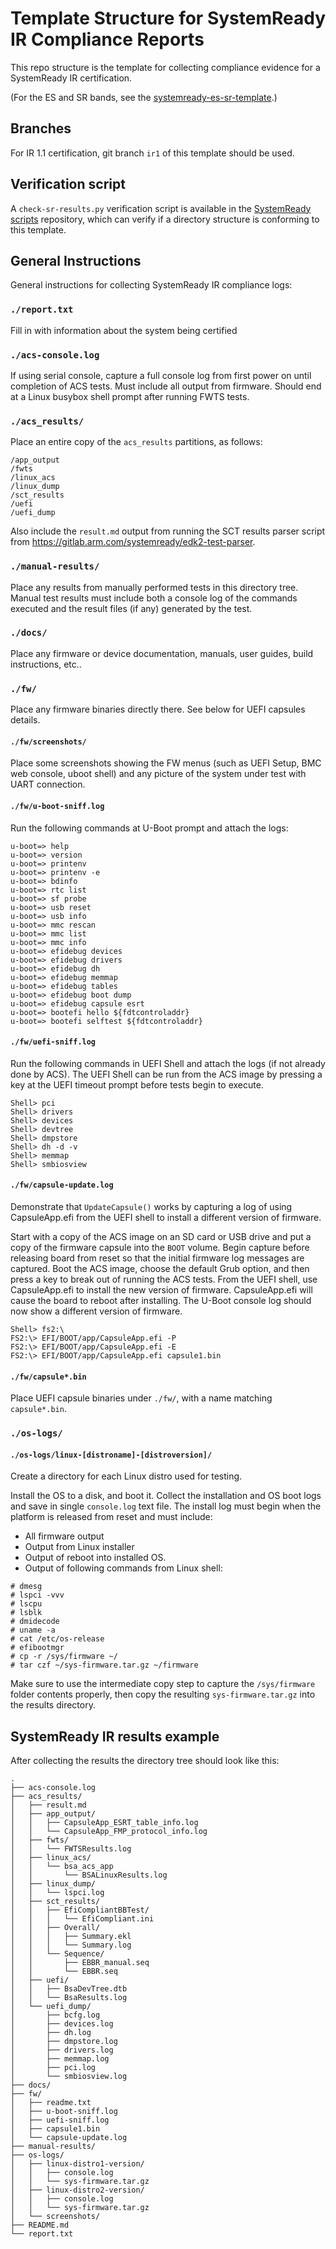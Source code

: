 # Template Structure for SystemReady IR Compliance Reports
This repo structure is the template for collecting compliance evidence for a
SystemReady IR certification.

(For the ES and SR bands, see the [systemready-es-sr-template].)

[systemready-es-sr-template]: https://gitlab.arm.com/systemready/systemready-es-sr-template

## Branches
For IR 1.1 certification, git branch `ir1` of this template should be used.

## Verification script
A `check-sr-results.py` verification script is available in the [SystemReady
scripts] repository, which can verify if a directory structure is conforming to
this template.

[SystemReady scripts]: https://gitlab.arm.com/systemready/systemready-scripts

## General Instructions
General instructions for collecting SystemReady IR compliance logs:

### `./report.txt`
Fill in with information about the system being certified

### `./acs-console.log`
If using serial console, capture a full console log from first power on
until completion of ACS tests. Must include all output from firmware.
Should end at a Linux busybox shell prompt after running FWTS tests.

### `./acs_results/`
Place an entire copy of the `acs_results` partitions, as
follows:

    /app_output
    /fwts
    /linux_acs
    /linux_dump
    /sct_results
    /uefi
    /uefi_dump

Also include the `result.md` output from running the SCT results parser script
from https://gitlab.arm.com/systemready/edk2-test-parser.

### `./manual-results/`

Place any results from manually performed tests in this directory tree.
Manual test results must include both a console log of the commands
executed and the result files (if any) generated by the test.

### `./docs/`
Place any firmware or device documentation, manuals, user guides, build instructions, etc..

### `./fw/`
Place any firmware binaries directly there. See below for UEFI capsules details.

#### `./fw/screenshots/`
Place some screenshots showing the FW menus (such as UEFI Setup, BMC
web console, uboot shell) and any picture of the system under test with UART
connection.

#### `./fw/u-boot-sniff.log`
Run the following commands at U-Boot prompt and attach the logs:

    u-boot=> help
    u-boot=> version
    u-boot=> printenv
    u-boot=> printenv -e
    u-boot=> bdinfo
    u-boot=> rtc list
    u-boot=> sf probe
    u-boot=> usb reset
    u-boot=> usb info
    u-boot=> mmc rescan
    u-boot=> mmc list
    u-boot=> mmc info
    u-boot=> efidebug devices
    u-boot=> efidebug drivers
    u-boot=> efidebug dh
    u-boot=> efidebug memmap
    u-boot=> efidebug tables
    u-boot=> efidebug boot dump
    u-boot=> efidebug capsule esrt
    u-boot=> bootefi hello ${fdtcontroladdr}
    u-boot=> bootefi selftest ${fdtcontroladdr}

#### `./fw/uefi-sniff.log`
Run the following commands in UEFI Shell and attach the logs (if not
already done by ACS). The UEFI Shell can be run from the ACS image by
pressing a key at the UEFI timeout prompt before tests begin to
execute.

    Shell> pci
    Shell> drivers
    Shell> devices
    Shell> devtree
    Shell> dmpstore
    Shell> dh -d -v
    Shell> memmap
    Shell> smbiosview

#### `./fw/capsule-update.log`
Demonstrate that `UpdateCapsule()` works by capturing a log of using
CapsuleApp.efi from the UEFI shell to install a different version of
firmware.

Start with a copy of the ACS image on an SD card or USB drive and put
a copy of the firmware capsule into the `BOOT` volume.
Begin capture before releasing board from reset so that the initial
firmware log messages are captured.
Boot the ACS image, choose the default Grub option, and then press a
key to break out of running the ACS tests.
From the UEFI shell, use CapsuleApp.efi to install the new version
of firmware.
CapsuleApp.efi will cause the board to reboot after installing.
The U-Boot console log should now show a different version of firmware.

```
Shell> fs2:\
FS2:\> EFI/BOOT/app/CapsuleApp.efi -P
FS2:\> EFI/BOOT/app/CapsuleApp.efi -E
FS2:\> EFI/BOOT/app/CapsuleApp.efi capsule1.bin
```

#### `./fw/capsule*.bin`
Place UEFI capsule binaries under `./fw/`, with a name matching `capsule*.bin`.

### `./os-logs/`

#### `./os-logs/linux-[distroname]-[distroversion]/`
Create a directory for each Linux distro used for testing.

Install the OS to a disk, and boot it.
Collect the installation and OS boot logs and save in single `console.log` text file.
The install log must begin when the platform is released from reset and
must include:

- All firmware output
- Output from Linux installer
- Output of reboot into installed OS.
- Output of following commands from Linux shell:

```
# dmesg
# lspci -vvv
# lscpu
# lsblk
# dmidecode
# uname -a
# cat /etc/os-release
# efibootmgr
# cp -r /sys/firmware ~/
# tar czf ~/sys-firmware.tar.gz ~/firmware
```

Make sure to use the intermediate copy step to capture the `/sys/firmware`
folder contents properly, then copy the resulting `sys-firmware.tar.gz` into the
results directory.

## SystemReady IR results example

After collecting the results the directory tree should look like this:

```
.
├── acs-console.log
├── acs_results/
│   ├── result.md
│   ├── app_output/
│   │   ├── CapsuleApp_ESRT_table_info.log
│   │   └── CapsuleApp_FMP_protocol_info.log
│   ├── fwts/
│   │   └── FWTSResults.log
│   ├── linux_acs/
│   │   └── bsa_acs_app
│   │       └── BSALinuxResults.log
│   ├── linux_dump/
│   │   └── lspci.log
│   ├── sct_results/
│   │   ├── EfiCompliantBBTest/
│   │   │   └── EfiCompliant.ini
│   │   ├── Overall/
│   │   │   ├── Summary.ekl
│   │   │   └── Summary.log
│   │   └── Sequence/
│   │       ├── EBBR_manual.seq
│   │       └── EBBR.seq
│   ├── uefi/
│   │   ├── BsaDevTree.dtb
│   │   └── BsaResults.log
│   └── uefi_dump/
│       ├── bcfg.log
│       ├── devices.log
│       ├── dh.log
│       ├── dmpstore.log
│       ├── drivers.log
│       ├── memmap.log
│       ├── pci.log
│       └── smbiosview.log
├── docs/
├── fw/
│   ├── readme.txt
│   ├── u-boot-sniff.log
│   ├── uefi-sniff.log
│   ├── capsule1.bin
│   └── capsule-update.log
├── manual-results/
├── os-logs/
│   ├── linux-distro1-version/
│   │   ├── console.log
│   │   └── sys-firmware.tar.gz
│   ├── linux-distro2-version/
│   │   ├── console.log
│   │   └── sys-firmware.tar.gz
│   └── screenshots/
├── README.md
└── report.txt
```
